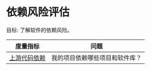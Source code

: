 # 依赖风险评估

目标: 了解软件的依赖风险。


度量指标 | 问题
--- | ---
[上游代码依赖](upstream-code-dependencies.md) |我的项目依赖哪些项目和软件库？
